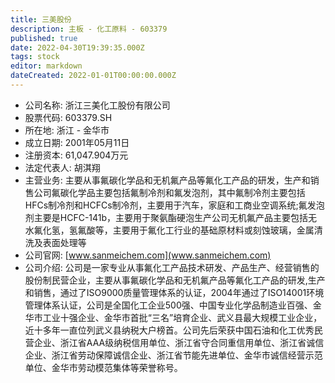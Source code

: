 ```yaml
---
title: 三美股份
description: 主板 - 化工原料 - 603379
published: true
date: 2022-04-30T19:39:35.000Z
tags: stock
editor: markdown
dateCreated: 2022-01-01T00:00:00.000Z
---
```


- 公司名称: 浙江三美化工股份有限公司
- 股票代码: 603379.SH
- 所在地: 浙江 - 金华市
- 成立日期: 2001年05月11日
- 注册资本: 61,047.904万元
- 法定代表人: 胡淇翔
- 主营业务: 主要从事氟碳化学品和无机氟产品等氟化工产品的研发，生产和销售公司氟碳化学品主要包括氟制冷剂和氟发泡剂，其中氟制冷剂主要包括HFCs制冷剂和HCFCs制冷剂，主要用于汽车，家庭和工商业空调系统;氟发泡剂主要是HCFC-141b，主要用于聚氨酯硬泡生产公司无机氟产品主要包括无水氟化氢，氢氟酸等，主要用于氟化工行业的基础原材料或刻蚀玻璃，金属清洗及表面处理等
- 公司官网: [www.sanmeichem.com](www.sanmeichem.com)
- 公司介绍: 公司是一家专业从事氟化工产品技术研发、产品生产、经营销售的股份制民营企业，主要从事氟碳化学品和无机氟产品等氟化工产品的研发,生产和销售，通过了ISO9000质量管理体系的认证，2004年通过了ISO14001环境管理体系认证，公司是全国化工企业500强、中国专业化学品制造业百强、金华市工业十强企业、金华市首批“三名”培育企业、武义县最大规模工业企业，近十多年一直位列武义县纳税大户榜首。公司先后荣获中国石油和化工优秀民营企业、浙江省AAA级纳税信用单位、浙江省守合同重信用单位、浙江省诚信企业、浙江省劳动保障诚信企业、浙江省节能先进单位、金华市诚信经营示范单位、金华市劳动模范集体等荣誉称号。


